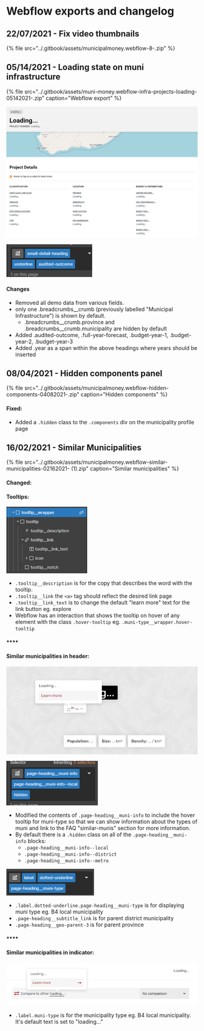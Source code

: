 # Webflow exports and changelog

## 22/07/2021 - Fix video thumbnails

{% file src="../.gitbook/assets/municipalmoney.webflow-8-.zip" %}

## 05/14/2021 - Loading state on muni infrastructure

{% file src="../.gitbook/assets/muni-money.webflow-infra-projects-loading-05142021-.zip" caption="Webflow export" %}

![Loading state preview](../.gitbook/assets/image%20%2813%29.png)

![custom classes for various headings](../.gitbook/assets/image%20%2812%29.png)

#### Changes

* Removed all demo data from various fields.
* only one .breadcrumbs\_\_crumb \(previously labelled "Municipal Infrastructure"\) is shown by default.
  * .breadcrumbs\_\_crumb.province and .breadcrumbs\_\_crumb.municipality are hidden by default
* Added .audited-outcome, .full-year-forecast, .budget-year-1, .budget-year-2, .budget-year-3
* Added .year as a span within the above headings where years should be inserted

## 08/04/2021 - Hidden components panel

{% file src="../.gitbook/assets/municipalmoney.webflow-hidden-components-04082021-.zip" caption="Hidden components" %}

#### Fixed:

* Added a `.hidden` class to the `.components` div on the municipality profile page

## 16/02/2021 - Similar Municipalities 

{% file src="../.gitbook/assets/municipalmoney.webflow-similar-municipalities-02162021- \(1\).zip" caption="Similar municipalities" %}

#### Changed:

#### **Tooltips:**

![](../.gitbook/assets/image.png)

* `.tooltip__description` is for the copy that describes the word with the tooltip. 
* `.tooltip__link` the `<a>` tag should reflect the desired link page 
* `.tooltip__link_text` is to change the default "learn more" text for the link button eg. explore
* Webflow has an interaction that shows the tooltip on hover of any element with the class `.hover-tooltip` eg. `.muni-type__wrapper.hover-tooltip`

#### \*\*\*\*

#### **Similar municipalities in header:**

![Feature in default state](../.gitbook/assets/image%20%281%29.png)

![Muni info structure in default state](../.gitbook/assets/image%20%282%29.png)

* Modified the contents of `.page-heading__muni-info` to include the hover tooltip for muni-type so that we can show information about the types of muni and link to the FAQ "similar-munis" section for more information.
* By default there is a `.hidden` class on all of the `.page-heading__muni-info` blocks: 
  * `.page-heading__muni-info--local`
  * `.page-heading__muni-info--district`
  * `.page-heading__muni-info--metro`

![page-heading\_\_muni-type](../.gitbook/assets/image%20%287%29.png)

* `.label.dotted-underline.page-heading__muni-type` is for displaying muni type eg. B4 local municipality
* `.page-heading__subtitle_link` is for parent district municipality
* `.page-heading__geo-parent-3` is for parent province

#### \*\*\*\*

#### **Similar municipalities in indicator:**

![](../.gitbook/assets/image%20%285%29.png)

* `.label.muni-type` is for the municipality type eg. B4 local municipality. It's default text is set to "loading..."



